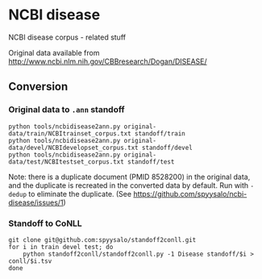 # NCBI disease

NCBI disease corpus - related stuff

Original data available from
<http://www.ncbi.nlm.nih.gov/CBBresearch/Dogan/DISEASE/>

## Conversion

### Original data to `.ann` standoff

    python tools/ncbidisease2ann.py original-data/train/NCBItrainset_corpus.txt standoff/train
    python tools/ncbidisease2ann.py original-data/devel/NCBIdevelopset_corpus.txt standoff/devel
    python tools/ncbidisease2ann.py original-data/test/NCBItestset_corpus.txt standoff/test

Note: there is a duplicate document (PMID 8528200) in the original
data, and the duplicate is recreated in the converted data by default.
Run with `-dedup` to eliminate the duplicate.
(See <https://github.com/spyysalo/ncbi-disease/issues/1>)

### Standoff to CoNLL

    git clone git@github.com:spyysalo/standoff2conll.git
    for i in train devel test; do
        python standoff2conll/standoff2conll.py -1 Disease standoff/$i > conll/$i.tsv
    done
